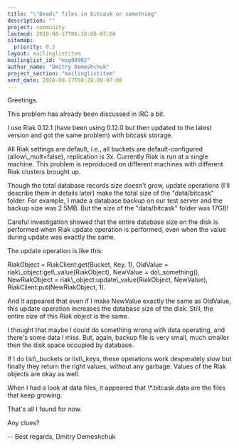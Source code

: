 ```yaml
---
title: "\"Dead\" files in bitcask or something"
description: ""
project: community
lastmod: 2010-08-17T08:28:08-07:00
sitemap:
  priority: 0.2
layout: mailinglistitem
mailinglist_id: "msg00902"
author_name: "Dmitry Demeshchuk"
project_section: "mailinglistitem"
sent_date: 2010-08-17T08:28:08-07:00
---
```



Greetings.

This problem has already been discussed in IRC a bit.

I use Riak 0.12.1 (have been using 0.12.0 but then updated to the
latest version and got the same problem) with bitcask storage.

All Riak settings are default, i.e., all buckets are
default-configured (allow\\_mult=false), replication is 3x. Currently
Riak is run at a single machine. This problem is reproduced on
different machines with different Riak clusters brought up.

Though the total database records size doesn't grow, update operations
(I'll describe them in details later) make the total size of the
"data/bitcask" folder. For example, I made a database backup on our
test server and the backup size was 2.5MB. But the size of the
"data/bitcask" folder was 17GB!

Careful investigation showed that the entire database size on the disk
is performed when Riak update operation is performed, even when the
value during update was exactly the same.

The update operation is like this:

RiakObject = RiakClient:get(Bucket, Key, 1),
OldValue = riak\\_object:get\\_value(RiakObject),
NewValue = do\\_something(),
NewRiakObject = riak\\_object:update\\_value(RiakObject, NewValue),
RiakClient:put(NewRiakObject, 1).

And it appeared that even if I make NewValue exactly the same as
OldValue, this update operation increases the database size of the
disk. Still, the entire size of this Riak object is the same.

I thought that maybe I could do something wrong with data operating,
and there's some data I miss. But, again, backup file is very small,
much smaller then the disk space occupied by database.

If I do list\\_buckets or list\\_keys, these operations work desperately
slow but finally they return the right values, without any garbage.
Values of the Riak objects are okay as well.

When I had a look at data files, it appeared that \\*.bitcask.data are
the files that keep growing.

That's all I found for now.

Any clues?

-- 
Best regards,
Dmitry Demeshchuk

